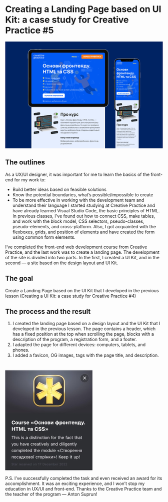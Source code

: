 # Creating a Landing Page based on UI Kit: a case study for Creative Practice #5

![Example](Landing-page-example.jpg)

## The outlines
As a UX/UI designer, it was important for me to learn the basics of the front-end for my work to:
* Build better ideas based on feasible solutions
* Know the potential boundaries, what’s possible/impossible to create
* To be more effective in working with the development team and understand their language
I started studying at Creative Practice and have already learned Visual Studio Code, the basic principles of HTML. In previous classes, I've found out how to connect CSS, make tables, and work with the block model, CSS selectors, pseudo-classes, pseudo-elements, and cross-platform. Also, I got acquainted with the flexboxes, grids, and position of elements and have created the form using common form elements.

I’ve completed the front-end web development course from Creative Practice, and the last work was to create a landing page. The development of the site is divided into two parts. In the first, I created a UI Kit, and in the second — a site based on the design layout and UI Kit.

## The goal
Create a Landing Page based on the UI Kit that I developed in the previous lesson (Creating a UI Kit: a case study for Creative Practice #4)

## The process and the result
1. I created the landing page based on a design layout and the UI Kit that I developed in the previous lesson. The page contains a header, which has a fixed position at the top when scrolling the page, blocks with a description of the program, a registration form, and a footer.
2. I adapted the page for different devices: computers, tablets, and phones.
3. I added a favicon, OG images, tags with the page title, and description.


#
![Example](Award.jpeg)

P.S. I’ve successfully completed the task and even received an award for its accomplishment. It was an exciting experience, and I won’t stop my education in UX/UI and front-end. Thanks to the Creative Practice team and the teacher of the program — Anton Suprun!
